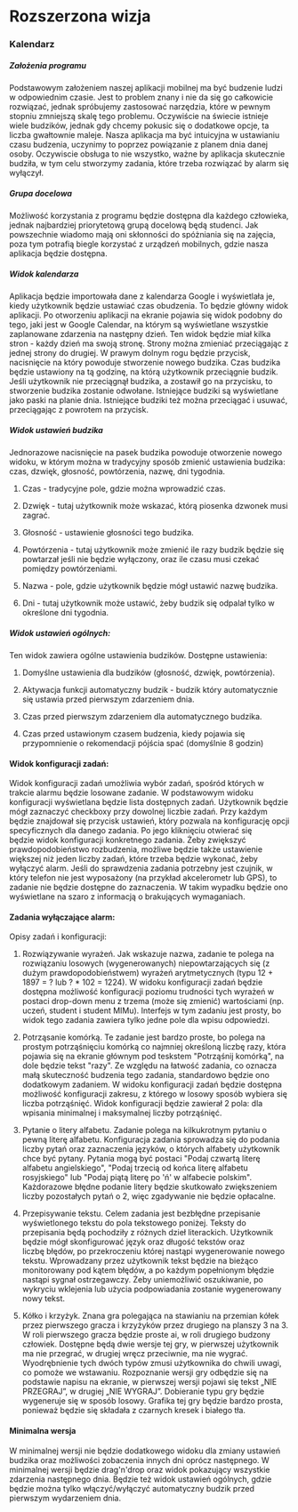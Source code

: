 # Rozszerzona wizja

### Kalendarz


##### Założenia programu
Podstawowym założeniem naszej aplikacji mobilnej ma być budzenie ludzi w odpowiednim czasie. Jest to problem znany i nie da się go całkowicie rozwiązać, jednak spróbujemy zastosować narzędzia, które w pewnym stopniu zmniejszą skalę tego problemu.
Oczywiście na świecie istnieje wiele budzików, jednak gdy chcemy pokusic się o dodatkowe opcje, ta liczba gwałtownie maleje.
Nasza aplikacja ma być intuicyjna w ustawianiu czasu budzenia, uczynimy to poprzez powiązanie z planem dnia danej osoby. Oczywiscie obsługa to nie wszystko, ważne by aplikacja skutecznie budziła, w tym celu stworzymy zadania, które trzeba rozwiązać by alarm się wyłączył.

##### Grupa docelowa
Możliwość korzystania z programu będzie dostępna dla każdego człowieka, jednak najbardziej priorytetową grupą docelową będą studenci. Jak powszechnie wiadomo mają oni skłonności do spóżniania się na zajęcia, poza tym potrafią biegle korzystać z urządzeń mobilnych, gdzie nasza aplikacja będzie dostępna.


##### Widok kalendarza
Aplikacja będzie importowała dane z kalendarza Google i wyświetlała je, kiedy użytkownik będzie ustawiać czas obudzenia. 
To będzie główny widok aplikacji. Po otworzeniu aplikacji na ekranie pojawia się widok podobny do tego, jaki jest w Google Calendar, na którym są wyświetlane wszystkie zaplanowane zdarzenia na następny dzień. Ten widok będzie miał kilka stron - każdy dzień ma swoją stronę. Strony można zmieniać przeciągając z jednej strony do drugiej. W prawym dolnym rogu będzie przycisk, nacisnięcie na który powoduje stworzenie nowego budzika. Czas budzika będzie ustawiony na tą godzinę, na którą użytkownik przeciągnie budzik. Jeśli użytkownik nie przeciągnął budzika, a zostawił go na przycisku, to stworzenie budzika zostanie odwołane. Istniejące budziki są wyświetlane jako paski na planie dnia. Istniejące budziki też można przeciągać i usuwać, przeciągając z powrotem na przycisk. 

##### Widok ustawień budzika
Jednorazowe nacisnięcie na pasek budzika powoduje otworzenie nowego widoku, w którym można w tradycyjny sposób zmienić ustawienia budzika: czas, dzwięk, głosność, powtórzenia, nazwę, dni tygodnia.

1. Czas - tradycyjne pole, gdzie można wprowadzić czas.

2. Dzwięk - tutaj użytkownik może wskazać, którą piosenka dzwonek musi zagrać.

3. Głosność - ustawienie głosności tego budzika.

4. Powtórzenia - tutaj użytkownik może zmienić ile razy budzik będzie się powtarzał jeśli nie będzie wyłączony, oraz ile czasu musi czekać pomiędzy powtórzeniami.

5. Nazwa - pole, gdzie użytkownik będzie mógł ustawić nazwę budzika.

6. Dni - tutaj użytkownik może ustawić, żeby budzik się odpalał tylko w określone dni tygodnia.

##### Widok ustawień ogólnych:
Ten widok zawiera ogólne ustawienia budzików.
Dostępne ustawienia:

1. Domyślne ustawienia dla budzików (głosność, dzwięk, powtórzenia).

2. Aktywacja funkcji automatyczny budzik - budzik który automatycznie się ustawia przed pierwszym zdarzeniem dnia.

3. Czas przed pierwszym zdarzeniem dla automatycznego budzika.

4. Czas przed ustawionym czasem budzenia, kiedy pojawia się przypomnienie o rekomendacji pójścia spać (domyślnie 8 godzin)

#### Widok konfiguracji zadań:
Widok konfiguracji zadań umożliwia wybór zadań, spośród których w trakcie alarmu będzie losowane zadanie. W podstawowym widoku konfiguracji wyświetlana będzie lista dostępnych zadań. Użytkownik będzie mógł zaznaczyć checkboxy przy dowolnej liczbie zadań. Przy każdym będzie znajdował się przycisk ustawień, który pozwala na konfigurację opcji specyficznych dla danego zadania. Po jego kliknięciu otwierać się będzie widok konfiguracji konkretnego zadania. Żeby zwiększyć prawdopodobieństwo rozbudzenia, możliwe będzie także ustawienie większej niż jeden liczby zadań, które trzeba będzie wykonać, żeby wyłączyć alarm.
Jeśli do sprawdzenia zadania potrzebny jest czujnik, w który telefon nie jest wyposażony (na przykład akcelerometr lub GPS), to zadanie nie będzie dostępne do zaznaczenia. W takim wypadku będzie ono wyświetlane na szaro z informacją o brakujących wymaganiach.

#### Zadania wyłączające alarm:
Opisy zadań i konfiguracji:

1. Rozwiązywanie wyrażeń.
Jak wskazuje nazwa, zadanie te polega na rozwiązaniu losowych (wygenerowanych) niepowtarzających się (z dużym prawdopodobieństwem) wyrażeń arytmetycznych (typu 12 + 1897 = ? lub ? * 102 = 1224). W widoku konfiguracji zadań będzie dostępna możliwość konfiguracji poziomu trudności tych wyrażeń w postaci drop-down menu z trzema (może się zmienić) wartościami (np. uczeń, student i student MIMu). Interfejs w tym zadaniu jest prosty, bo widok tego zadania zawiera tylko jedne pole dla wpisu odpowiedzi.

2. Potrząsanie komórką.
Te zadanie jest bardzo proste, bo polega na prostym potrząśnięciu komórką co najmniej określoną liczbę razy, która pojawia się na ekranie głównym pod teskstem "Potrząśnij komórką", na dole będzie tekst "razy". Ze względu na łatwość zadania, co oznacza małą skuteczność budzenia tego zadania, standardowo będzie ono dodatkowym zadaniem. W widoku konfiguracji zadań będzie dostępna możliwość konfiguracji zakresu, z którego w losowy sposób wybiera się liczba potrząśnięć. Widok konfiguracji będzie zawierał 2 pola: dla wpisania minimalnej i maksymalnej liczby potrząśnięć.

3. Pytanie o litery alfabetu.
Zadanie polega na kilkukrotnym pytaniu o pewną literę alfabetu. Konfiguracja zadania sprowadza się do podania liczby pytań oraz zaznaczenia języków, o których alfabety użytkownik chce być pytany. Pytania mogą być postaci "Podaj czwartą literę alfabetu angielskiego", "Podaj trzecią od końca literę alfabetu rosyjskiego" lub "Podaj piątą literę po 'ń' w alfabecie polskim". Każdorazowe błędne podanie litery będzie skutkowało zwiększeniem liczby pozostałych pytań o 2, więc zgadywanie nie będzie opłacalne.

4. Przepisywanie tekstu.
Celem zadania jest bezbłędne przepisanie wyświetlonego tekstu do pola tekstowego poniżej. Teksty do przepisania będą pochodziły z różnych dzieł literackich. Użytkownik będzie mógł skonfigurować język oraz długość tekstów oraz liczbę błędów, po przekroczeniu której nastąpi wygenerowanie nowego tekstu. Wprowadzany przez użytkownik tekst będzie na bieżąco monitorowany pod kątem błędów, a po każdym popełnionym błędzie nastąpi sygnał ostrzegawczy. Żeby uniemożliwić oszukiwanie, po wykryciu wklejenia lub użycia podpowiadania zostanie wygenerowany nowy tekst.

5. Kółko i krzyżyk.
Znana gra polegająca na stawianiu na przemian kółek przez pierwszego gracza i krzyżyków przez drugiego na planszy 3 na 3. W roli pierwszego gracza będzie proste ai, w roli drugiego budzony człowiek. Dostępne będą dwie wersje tej gry, w pierwszej użytkownik ma nie przegrać, w drugiej wręcz przeciwnie, ma nie wygrać. Wyodrębnienie tych dwóch typów zmusi użytkownika do chwili uwagi, co pomoże we wstawaniu. Rozpoznanie wersji gry odbędzie się na podstawie napisu na ekranie, w pierwszej wersji pojawi się tekst „NIE PRZEGRAJ”, w drugiej „NIE WYGRAJ”. Dobieranie typu gry będzie wygeneruje się w sposób losowy. Grafika tej gry będzie bardzo prosta, ponieważ będzie się składała z czarnych kresek i białego tła. 

#### Minimalna wersja
W minimalnej wersji nie będzie dodatkowego widoku dla zmiany ustawień budzika oraz możliwości zobaczenia innych dni oprócz następnego.
W minimalnej wersji będzie drag'n'drop oraz widok pokazujący wszystkie zdarzenia następnego dnia. Będzie też widok ustawień ogólnych, gdzie będzie można tylko włączyć/wyłączyć automatyczny budzik przed pierwszym wydarzeniem dnia.
